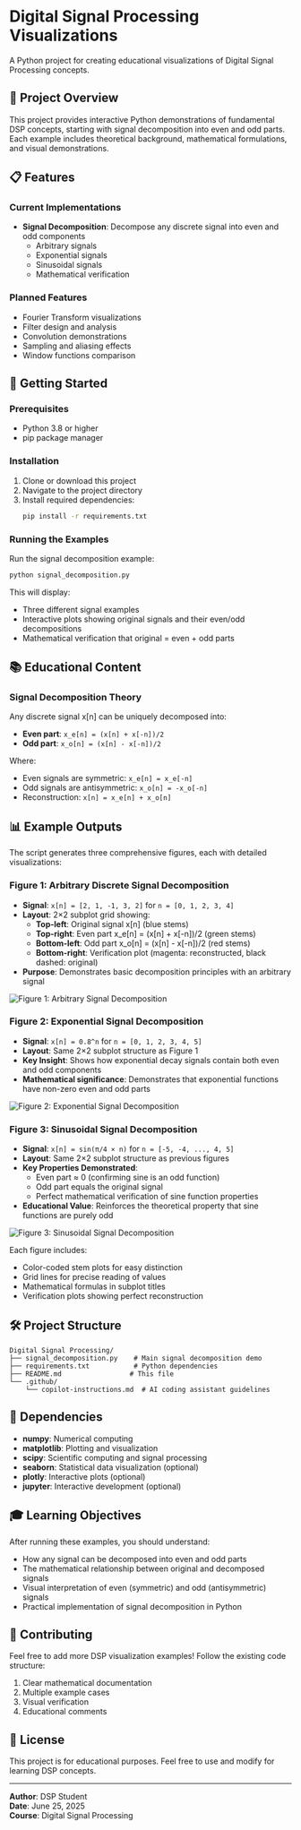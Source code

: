 # Digital Signal Processing Visualizations

A Python project for creating educational visualizations of Digital Signal Processing concepts.

## 🎯 Project Overview

This project provides interactive Python demonstrations of fundamental DSP concepts, starting with signal decomposition into even and odd parts. Each example includes theoretical background, mathematical formulations, and visual demonstrations.

## 📋 Features

### Current Implementations
- **Signal Decomposition**: Decompose any discrete signal into even and odd components
  - Arbitrary signals
  - Exponential signals  
  - Sinusoidal signals
  - Mathematical verification

### Planned Features
- Fourier Transform visualizations
- Filter design and analysis
- Convolution demonstrations
- Sampling and aliasing effects
- Window functions comparison

## 🚀 Getting Started

### Prerequisites
- Python 3.8 or higher
- pip package manager

### Installation

1. Clone or download this project
2. Navigate to the project directory
3. Install required dependencies:
   ```bash
   pip install -r requirements.txt
   ```

### Running the Examples

Run the signal decomposition example:
```bash
python signal_decomposition.py
```

This will display:
- Three different signal examples
- Interactive plots showing original signals and their even/odd decompositions
- Mathematical verification that original = even + odd parts

## 📚 Educational Content

### Signal Decomposition Theory

Any discrete signal x[n] can be uniquely decomposed into:
- **Even part**: `x_e[n] = (x[n] + x[-n])/2`
- **Odd part**: `x_o[n] = (x[n] - x[-n])/2`

Where:
- Even signals are symmetric: `x_e[n] = x_e[-n]`
- Odd signals are antisymmetric: `x_o[n] = -x_o[-n]`
- Reconstruction: `x[n] = x_e[n] + x_o[n]`

## 📊 Example Outputs

The script generates three comprehensive figures, each with detailed visualizations:

### Figure 1: Arbitrary Discrete Signal Decomposition
- **Signal**: `x[n] = [2, 1, -1, 3, 2]` for `n = [0, 1, 2, 3, 4]`
- **Layout**: 2×2 subplot grid showing:
  - **Top-left**: Original signal x[n] (blue stems)
  - **Top-right**: Even part x_e[n] = (x[n] + x[-n])/2 (green stems)
  - **Bottom-left**: Odd part x_o[n] = (x[n] - x[-n])/2 (red stems)
  - **Bottom-right**: Verification plot (magenta: reconstructed, black dashed: original)
- **Purpose**: Demonstrates basic decomposition principles with an arbitrary signal

![Figure 1: Arbitrary Signal Decomposition](Figure_1.png)

### Figure 2: Exponential Signal Decomposition  
- **Signal**: `x[n] = 0.8^n` for `n = [0, 1, 2, 3, 4, 5]`
- **Layout**: Same 2×2 subplot structure as Figure 1
- **Key Insight**: Shows how exponential decay signals contain both even and odd components
- **Mathematical significance**: Demonstrates that exponential functions have non-zero even and odd parts

![Figure 2: Exponential Signal Decomposition](Figure_2.png)

### Figure 3: Sinusoidal Signal Decomposition
- **Signal**: `x[n] = sin(π/4 × n)` for `n = [-5, -4, ..., 4, 5]`
- **Layout**: Same 2×2 subplot structure as previous figures
- **Key Properties Demonstrated**:
  - Even part ≈ 0 (confirming sine is an odd function)
  - Odd part equals the original signal
  - Perfect mathematical verification of sine function properties
- **Educational Value**: Reinforces the theoretical property that sine functions are purely odd

![Figure 3: Sinusoidal Signal Decomposition](Figure_3.png)

Each figure includes:
- Color-coded stem plots for easy distinction
- Grid lines for precise reading of values
- Mathematical formulas in subplot titles
- Verification plots showing perfect reconstruction

## 🛠️ Project Structure

```
Digital Signal Processing/
├── signal_decomposition.py    # Main signal decomposition demo
├── requirements.txt           # Python dependencies
├── README.md                 # This file
└── .github/
    └── copilot-instructions.md  # AI coding assistant guidelines
```

## 🔧 Dependencies

- **numpy**: Numerical computing
- **matplotlib**: Plotting and visualization
- **scipy**: Scientific computing and signal processing
- **seaborn**: Statistical data visualization (optional)
- **plotly**: Interactive plots (optional)
- **jupyter**: Interactive development (optional)

## 🎓 Learning Objectives

After running these examples, you should understand:
- How any signal can be decomposed into even and odd parts
- The mathematical relationship between original and decomposed signals
- Visual interpretation of even (symmetric) and odd (antisymmetric) signals
- Practical implementation of signal decomposition in Python

## 🤝 Contributing

Feel free to add more DSP visualization examples! Follow the existing code structure:
1. Clear mathematical documentation
2. Multiple example cases
3. Visual verification
4. Educational comments

## 📄 License

This project is for educational purposes. Feel free to use and modify for learning DSP concepts.

---

**Author**: DSP Student  
**Date**: June 25, 2025  
**Course**: Digital Signal Processing
